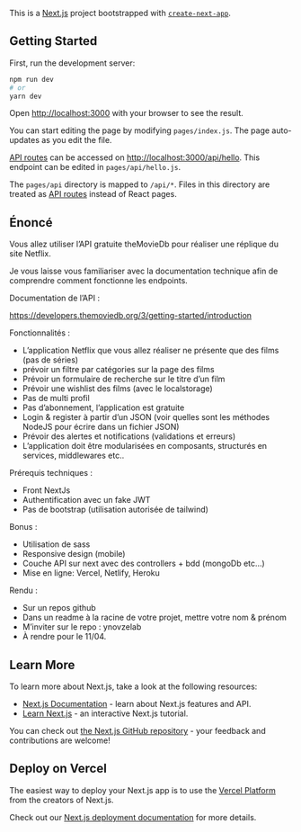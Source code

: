 This is a [Next.js](https://nextjs.org/) project bootstrapped with [`create-next-app`](https://github.com/vercel/next.js/tree/canary/packages/create-next-app).

## Getting Started

First, run the development server:

```bash
npm run dev
# or
yarn dev
```

Open [http://localhost:3000](http://localhost:3000) with your browser to see the result.

You can start editing the page by modifying `pages/index.js`. The page auto-updates as you edit the file.

[API routes](https://nextjs.org/docs/api-routes/introduction) can be accessed on [http://localhost:3000/api/hello](http://localhost:3000/api/hello). This endpoint can be edited in `pages/api/hello.js`.

The `pages/api` directory is mapped to `/api/*`. Files in this directory are treated as [API routes](https://nextjs.org/docs/api-routes/introduction) instead of React pages.

## Énoncé

<body class="c8"><p class="c0"><span class="c3">Vous allez utiliser l&rsquo;API gratuite theMovieDb pour r&eacute;aliser une r&eacute;plique du site Netflix.</span></p><p class="c0 c2"><span class="c3"></span></p><p class="c0"><span class="c3">Je vous laisse vous familiariser avec la documentation technique afin de comprendre comment fonctionne les endpoints.</span></p><p class="c0 c2"><span class="c3"></span></p><p class="c0"><span class="c7">Documentation de l&rsquo;API : </span></p><p class="c0 c2"><span class="c3"></span></p><p class="c0"><span class="c6"><a class="c10" href="https://www.google.com/url?q=https://developers.themoviedb.org/3/getting-started/introduction&amp;sa=D&amp;source=editors&amp;ust=1647274944027609&amp;usg=AOvVaw35jRaKb-x24EL_7ioogJES">https://developers.themoviedb.org/3/getting-started/introduction</a></span></p><p class="c0 c2"><span class="c3"></span></p><p class="c0"><span class="c7">Fonctionnalit&eacute;s :</span></p><p class="c0 c2"><span class="c3"></span></p><ul class="c1 lst-kix_a48vnwv1qzt6-0 start"><li class="c4 li-bullet-0"><span class="c3">L&rsquo;application Netflix que vous allez r&eacute;aliser ne pr&eacute;sente que des films (pas de s&eacute;ries)</span></li><li class="c4 li-bullet-0"><span class="c3">pr&eacute;voir un filtre par cat&eacute;gories sur la page des films</span></li><li class="c4 li-bullet-0"><span class="c3">Pr&eacute;voir un formulaire de recherche sur le titre d&rsquo;un film</span></li><li class="c4 li-bullet-0"><span class="c3">Pr&eacute;voir une wishlist des films (avec le localstorage)</span></li><li class="c4 li-bullet-0"><span class="c3">Pas de multi profil</span></li><li class="c4 li-bullet-0"><span class="c3">Pas d&rsquo;abonnement, l&rsquo;application est gratuite</span></li><li class="c4 li-bullet-0"><span class="c3">Login &amp; register &agrave; partir d&rsquo;un JSON (voir quelles sont les m&eacute;thodes NodeJS pour &eacute;crire dans un fichier JSON)</span></li><li class="c4 li-bullet-0"><span class="c3">Pr&eacute;voir des alertes et notifications (validations et erreurs)</span></li><li class="c4 li-bullet-0"><span class="c3">L&rsquo;application doit &ecirc;tre modularis&eacute;es en composants, structur&eacute;s en services, middlewares etc..</span></li></ul><p class="c0 c2"><span class="c3"></span></p><p class="c0 c2"><span class="c3"></span></p><p class="c0"><span class="c7">Pr&eacute;requis techniques : </span></p><p class="c0 c2"><span class="c3"></span></p><ul class="c1 lst-kix_9f5xkrqxlatg-0 start"><li class="c4 li-bullet-0"><span class="c3">Front NextJs </span></li><li class="c4 li-bullet-0"><span class="c3">Authentification avec un fake JWT</span></li><li class="c4 li-bullet-0"><span class="c3">Pas de bootstrap (utilisation autoris&eacute;e de tailwind)</span></li></ul><p class="c0 c2"><span class="c3"></span></p><p class="c0"><span class="c7">Bonus : </span></p><p class="c0 c2"><span class="c3"></span></p><ul class="c1 lst-kix_bn1o3hv2dvrn-0 start"><li class="c4 li-bullet-0"><span class="c3">Utilisation de sass</span></li><li class="c4 li-bullet-0"><span class="c3">Responsive design (mobile)</span></li><li class="c4 li-bullet-0"><span class="c3">Couche API sur next avec des controllers + bdd (mongoDb etc&hellip;)</span></li><li class="c4 li-bullet-0"><span class="c3">Mise en ligne: Vercel, Netlify, Heroku</span></li></ul><p class="c0 c2"><span class="c3"></span></p><p class="c0"><span class="c7">Rendu :</span></p><p class="c0 c2"><span class="c3"></span></p><ul class="c1 lst-kix_iyih2jcia91z-0 start"><li class="c4 li-bullet-0"><span class="c3">Sur un repos github</span></li><li class="c4 li-bullet-0"><span class="c3">Dans un readme &agrave; la racine de votre projet, mettre votre nom &amp; pr&eacute;nom </span></li><li class="c4 li-bullet-0"><span class="c3">M&rsquo;inviter sur le repo : ynovzelab</span></li><li class="c4 li-bullet-0"><span class="c3">&Agrave; rendre pour le 11/04.</span></li></ul><p class="c0 c2"><span class="c9"></span></p></body>

## Learn More

To learn more about Next.js, take a look at the following resources:

- [Next.js Documentation](https://nextjs.org/docs) - learn about Next.js features and API.
- [Learn Next.js](https://nextjs.org/learn) - an interactive Next.js tutorial.

You can check out [the Next.js GitHub repository](https://github.com/vercel/next.js/) - your feedback and contributions are welcome!

## Deploy on Vercel

The easiest way to deploy your Next.js app is to use the [Vercel Platform](https://vercel.com/new?utm_medium=default-template&filter=next.js&utm_source=create-next-app&utm_campaign=create-next-app-readme) from the creators of Next.js.

Check out our [Next.js deployment documentation](https://nextjs.org/docs/deployment) for more details.
